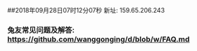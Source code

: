 ##2018年09月28日07时12分07秒 新址: 159.65.206.243
### 兔友常见问题及解答: https://github.com/wanggonging/d/blob/w/FAQ.md
